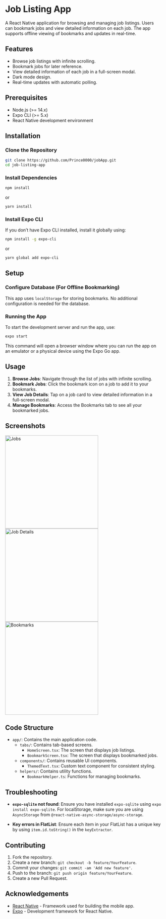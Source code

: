 # Job Listing App

A React Native application for browsing and managing job listings. Users can bookmark jobs and view detailed information on each job. The app supports offline viewing of bookmarks and updates in real-time.

## Features

- Browse job listings with infinite scrolling.
- Bookmark jobs for later reference.
- View detailed information of each job in a full-screen modal.
- Dark mode design.
- Real-time updates with automatic polling.

## Prerequisites

- Node.js (>= 14.x)
- Expo CLI (>= 5.x)
- React Native development environment

## Installation

### Clone the Repository

```bash
git clone https://github.com/Prince0000/jobApp.git
cd job-listing-app
```

### Install Dependencies

```bash
npm install
```

or

```bash
yarn install
```

### Install Expo CLI

If you don’t have Expo CLI installed, install it globally using:

```bash
npm install -g expo-cli
```

or

```bash
yarn global add expo-cli
```

## Setup

### Configure Database (For Offline Bookmarking)

This app uses `localStorage` for storing bookmarks. No additional configuration is needed for the database.

### Running the App

To start the development server and run the app, use:

```bash
expo start
```

This command will open a browser window where you can run the app on an emulator or a physical device using the Expo Go app.

## Usage

1. **Browse Jobs**: Navigate through the list of jobs with infinite scrolling.
2. **Bookmark Jobs**: Click the bookmark icon on a job to add it to your bookmarks.
3. **View Job Details**: Tap on a job card to view detailed information in a full-screen modal.
4. **Manage Bookmarks**: Access the Bookmarks tab to see all your bookmarked jobs.

## Screenshots

<img src="https://github.com/user-attachments/assets/ba4b79ab-3d8e-4a22-89a8-103d49686584" alt="Jobs" width="300"/>

<img src="https://github.com/user-attachments/assets/20d8839d-7699-43d4-a1b0-642d08c3486b" alt="Job Details" width="300"/>

<img src="https://github.com/user-attachments/assets/e45f8a41-fc90-4a11-9043-1c4586ed24df" alt="Bookmarks" width="300"/>

## Code Structure

- `app/`: Contains the main application code.
  - `tabs/`: Contains tab-based screens.
    - `HomeScreen.tsx`: The screen that displays job listings.
    - `BookmarkScreen.tsx`: The screen that displays bookmarked jobs.
  - `components/`: Contains reusable UI components.
    - `ThemedText.tsx`: Custom text component for consistent styling.
  - `helpers/`: Contains utility functions.
    - `BookmarkHelper.ts`: Functions for managing bookmarks.

## Troubleshooting

- **`expo-sqlite` not found**: Ensure you have installed `expo-sqlite` using `expo install expo-sqlite`. For localStorage, make sure you are using `AsyncStorage` from `@react-native-async-storage/async-storage`.

- **Key errors in FlatList**: Ensure each item in your FlatList has a unique key by using `item.id.toString()` in the `keyExtractor`.

## Contributing

1. Fork the repository.
2. Create a new branch: `git checkout -b feature/YourFeature`.
3. Commit your changes: `git commit -am 'Add new feature'`.
4. Push to the branch: `git push origin feature/YourFeature`.
5. Create a new Pull Request.


## Acknowledgements

- [React Native](https://reactnative.dev/) - Framework used for building the mobile app.
- [Expo](https://expo.dev/) - Development framework for React Native.
